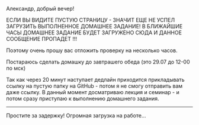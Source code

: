 Александр, добрый вечер!

ЕСЛИ ВЫ ВИДИТЕ ПУСТУЮ СТРАНИЦУ - ЗНАЧИТ ЕЩЕ НЕ УСПЕЛ ЗАГРУЗИТЬ ВЫПОЛНЕННОЕ ДОМАШНЕЕ ЗАДАНИЕ!
В БЛИЖАЙШИЕ ЧАСЫ ДОМАШНЕЕ ЗАДАНИЕ БУДЕТ ЗАГРУЖЕНО СЮДА И ДАННОЕ СООБЩЕНИЕ ПРОПАДЕТ !!!

Поэтому очень прошу вас отложить проверку на несколько часов.

Постараюсь сделать домашку до завтрашего обеда (это 29.07 до 12-00 по мск)

Так как через 20 минут наступает дедлайн приходится прикладывать ссылку на пустую папку на GitHub - потом я не смогу отправить вам даже ссылку.
В данный момент досматриваю лекция и семинар - и потом сразу приступаю к выполнению домашнего задания.

-------------------------------
Простите за задержку! Огромная загрузка на работе...
